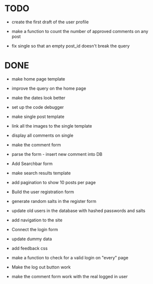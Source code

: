 TODO
====

* create the first draft of the user profile



* make a function to count the number of approved comments on any post
* fix single so that an empty post_id doesn't break the query 



DONE
====
* make home page template
* improve the query on the home page
* make the dates look better
* set up the code debugger

* make single post template
* link all the images to the single template
* display all comments on single

* make the comment form
* parse the form - insert new comment into DB

* Add Searchbar form
* make search results template

* add pagination to show 10 posts per page

* Build the user registration form
* generate random salts in the register form
* update old users in the database with hashed passwords and salts
* add navigation to the site 

* Connect the login form
* update dummy data
* add feedback css
* make a function to check for a valid login on "every" page
* Make the log out button work 

* make the comment form work with the real logged in user